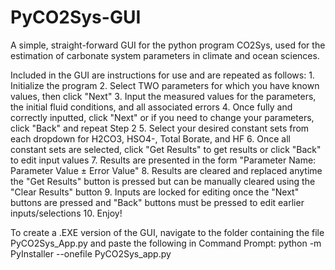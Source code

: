 # PyCO2Sys-GUI
A simple, straight-forward GUI for the python program CO2Sys, used for the estimation of carbonate system parameters in climate and ocean sciences.

Included in the GUI are instructions for use and are repeated as follows:
    1. Initialize the program
    2. Select TWO parameters for which you have known values, then click "Next"
    3. Input the measured values for the parameters, the initial fluid conditions, and all associated errors
    4. Once fully and correctly inputted, click "Next" or if you need to change your parameters, click "Back" and repeat Step 2
    5. Select your desired constant sets from each dropdown for H2CO3, HSO4-, Total Borate, and HF
    6. Once all constant sets are selected, click "Get Results" to get results or click "Back" to edit input values
    7. Results are presented in the form "Parameter Name: Parameter Value ± Error Value"
    8. Results are cleared and replaced anytime the "Get Results" button is pressed but can be manually cleared using the "Clear Results" button
    9. Inputs are locked for editing once the "Next" buttons are pressed and "Back" buttons must be pressed to edit earlier inputs/selections
    10. Enjoy!

To create a .EXE version of the GUI, navigate to the folder containing the file PyCO2Sys_App.py and paste the following in Command Prompt:
    python -m PyInstaller --onefile PyCO2Sys_app.py

